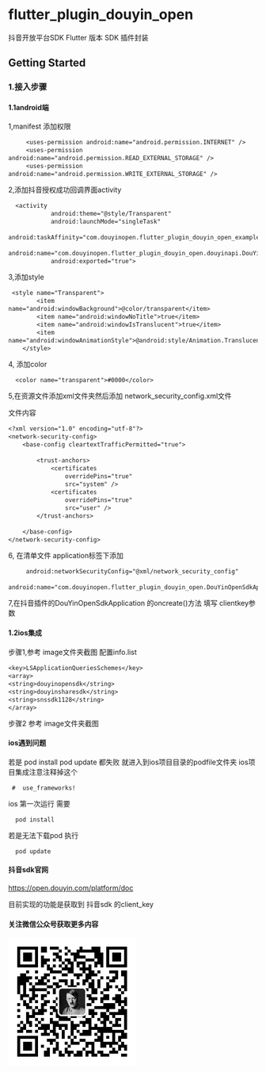# flutter_plugin_douyin_open

抖音开放平台SDK Flutter 版本 SDK 插件封装  

## Getting Started

### 1.接入步骤

#### 1.1android端
1,manifest 添加权限
    
         <uses-permission android:name="android.permission.INTERNET" />
         <uses-permission android:name="android.permission.READ_EXTERNAL_STORAGE" />
         <uses-permission android:name="android.permission.WRITE_EXTERNAL_STORAGE" />



2,添加抖音授权成功回调界面activity

    
      <activity
                android:theme="@style/Transparent"
                android:launchMode="singleTask"
                android:taskAffinity="com.douyinopen.flutter_plugin_douyin_open_example"
                android:name="com.douyinopen.flutter_plugin_douyin_open.douyinapi.DouYinEntryActivity"
                android:exported="true">



3,添加style
    
     <style name="Transparent">
            <item name="android:windowBackground">@color/transparent</item>
            <item name="android:windowNoTitle">true</item>
            <item name="android:windowIsTranslucent">true</item>
            <item name="android:windowAnimationStyle">@android:style/Animation.Translucent</item>
        </style>
    


4, 添加color

      <color name="transparent">#0000</color>





5,在资源文件添加xml文件夹然后添加 network_security_config.xml文件


文件内容

    <?xml version="1.0" encoding="utf-8"?>
    <network-security-config>
        <base-config cleartextTrafficPermitted="true">
    
            <trust-anchors>
                <certificates
                    overridePins="true"
                    src="system" />
                <certificates
                    overridePins="true"
                    src="user" />
            </trust-anchors>
    
        </base-config>
    </network-security-config>



6, 在清单文件 application标签下添加

         android:networkSecurityConfig="@xml/network_security_config"
         android:name="com.douyinopen.flutter_plugin_douyin_open.DouYinOpenSdkApplication"



7,在抖音插件的DouYinOpenSdkApplication 的oncreate()方法 填写 clientkey参数




#### 1.2ios集成



步骤1,参考 image文件夹截图
配置info.list

    
    <key>LSApplicationQueriesSchemes</key>
    <array>
    <string>douyinopensdk</string>
    <string>douyinsharesdk</string>
    <string>snssdk1128</string>
    </array>
    


步骤2 参考 image文件夹截图







#### ios遇到问题

若是 pod install   pod update 都失败 就进入到ios项目目录的podfile文件夹
ios项目集成注意注释掉这个
   
     #  use_frameworks!



ios 第一次运行
  需要
  
      pod install

   若是无法下载pod 执行
  
      pod update








#### 抖音sdk官网

https://open.douyin.com/platform/doc



目前实现的功能是获取到  抖音sdk 的client_key  





#### 关注微信公众号获取更多内容

![](https://github.com/yxwandroid/question/blob/master/%E5%85%AC%E4%BC%97%E5%8F%B78cm.jpg?raw=true
)


